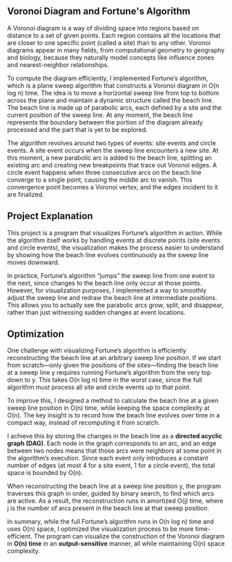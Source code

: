 ## Voronoi Diagram and Fortune's Algorithm
A Voronoi diagram is a way of dividing space into regions based on distance to a set of given points. Each region contains all the locations that are closer to one specific point (called a site) than to any other. Voronoi diagrams appear in many fields, from computational geometry to geography and biology, because they naturally model concepts like influence zones and nearest-neighbor relationships.

To compute the diagram efficiently, I implemented Fortune’s algorithm, which is a plane sweep algorithm that constructs a Voronoi diagram in O(n log n) time. The idea is to move a horizontal sweep line from top to bottom across the plane and maintain a dynamic structure called the beach line. The beach line is made up of parabolic arcs, each defined by a site and the current position of the sweep line. At any moment, the beach line represents the boundary between the portion of the diagram already processed and the part that is yet to be explored.

The algorithm revolves around two types of events: site events and circle events. A site event occurs when the sweep line encounters a new site. At this moment, a new parabolic arc is added to the beach line, splitting an existing arc and creating new breakpoints that trace out Voronoi edges. A circle event happens when three consecutive arcs on the beach line converge to a single point, causing the middle arc to vanish. This convergence point becomes a Voronoi vertex, and the edges incident to it are finalized.

## Project Explanation
This project is a program that visualizes Fortune’s algorithm in action. While the algorithm itself works by handling events at discrete points (site events and circle events), the visualization makes the process easier to understand by showing how the beach line evolves continuously as the sweep line moves downward.

In practice, Fortune’s algorithm “jumps” the sweep line from one event to the next, since changes to the beach line only occur at those points. However, for visualization purposes, I implemented a way to smoothly adjust the sweep line and redraw the beach line at intermediate positions. This allows you to actually see the parabolic arcs grow, split, and disappear, rather than just witnessing sudden changes at event locations.

## Optimization
One challenge with visualizing Fortune’s algorithm is efficiently reconstructing the beach line at an arbitrary sweep line position. If we start from scratch—only given the positions of the sites—finding the beach line at a sweep line y requires running Fortune’s algorithm from the very top down to y. This takes O(n log n) time in the worst case, since the full algorithm must process all site and circle events up to that point.

To improve this, I designed a method to calculate the beach line at a given sweep line position in O(n) time, while keeping the space complexity at O(n). The key insight is to record how the beach line evolves over time in a compact way, instead of recomputing it from scratch.

I achieve this by storing the changes in the beach line as a **directed acyclic graph (DAG)**. Each node in the graph corresponds to an arc, and an edge between two nodes means that those arcs were neighbors at some point in the algorithm’s execution. Since each event only introduces a constant number of edges (at most 4 for a site event, 1 for a circle event), the total space is bounded by O(n).

When reconstructing the beach line at a sweep line position y, the program traverses this graph in order, guided by binary search, to find which arcs are active. As a result, the reconstruction runs in amortized O(j) time, where j is the number of arcs present in the beach line at that sweep position.

In summary, while the full Fortune’s algorithm runs in O(n log n) time and uses O(n) space, I optimized the visualization process to be more time-efficient. The program can visualize the construction of the Voronoi diagram in **O(n) time** in an **output-sensitive** manner, all while maintaining O(n) space complexity.